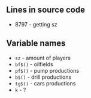 ## Lines in source code
- 8797 - getting sz

## Variable names
- `sz` - amount of players
- `bf$()` - oilfields
- `pf$()` - pump productions
- `b$()` - drill productions
- `tg$()` - cars productions
- `k` - ?